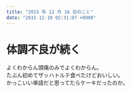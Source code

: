 ```yaml
---
title: "2015 年 12 月 16 日のこと"
date: "2015-12-18 02:31:07 +0900"
---
```


# 体調不良が続く

よくわからん頭痛のみでよくわからん。  
たぶん初めてザッハトルテ食べたけどおいしい。  
かっこいい単語だと思ってたらケーキだったのか。

